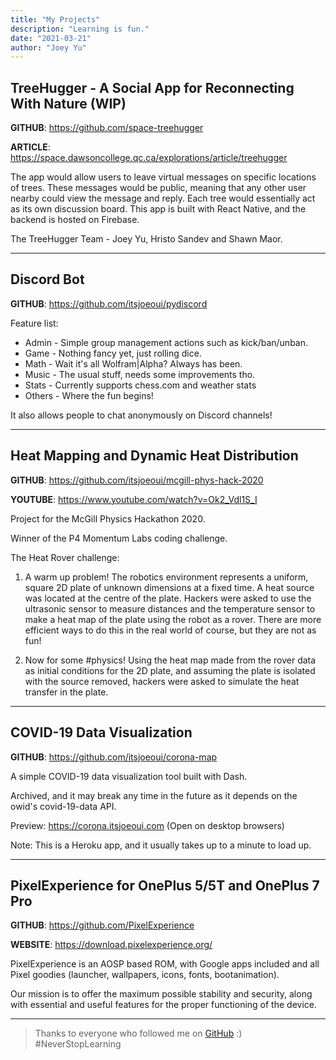 ```yaml
---
title: "My Projects"
description: "Learning is fun."
date: "2021-03-21"
author: "Joey Yu"
---
```


## TreeHugger - A Social App for Reconnecting With Nature (WIP)

**GITHUB**: https://github.com/space-treehugger

**ARTICLE**: https://space.dawsoncollege.qc.ca/explorations/article/treehugger

The app would allow users to leave virtual messages on specific locations of trees. These messages would be public, meaning that any other user nearby could view the message and reply. Each tree would essentially act as its own discussion board. This app is built with React Native, and the backend is hosted on Firebase.

The TreeHugger Team - Joey Yu, Hristo Sandev and Shawn Maor.

---

## Discord Bot

**GITHUB**: https://github.com/itsjoeoui/pydiscord

Feature list:

- Admin - Simple group management actions such as kick/ban/unban.
- Game - Nothing fancy yet, just rolling dice.
- Math - Wait it's all Wolfram|Alpha? Always has been.
- Music - The usual stuff, needs some improvements tho.
- Stats - Currently supports chess.com and weather stats
- Others - Where the fun begins!

It also allows people to chat anonymously on Discord channels!

---

## Heat Mapping and Dynamic Heat Distribution

**GITHUB**: https://github.com/itsjoeoui/mcgill-phys-hack-2020

**YOUTUBE**: https://www.youtube.com/watch?v=Ok2_Vdl1S_I

Project for the McGill Physics Hackathon 2020.

Winner of the P4 Momentum Labs coding challenge.

The Heat Rover challenge:

1. A warm up problem!
   The robotics environment represents a uniform, square 2D plate of unknown dimensions at a fixed time. A heat source was located at the centre of the plate. Hackers were asked to use the ultrasonic sensor to measure distances and the temperature sensor to make a heat map of the plate using the robot as a rover. There are more efficient ways to do this in the real world of course, but they are not as fun!

2. Now for some #physics​!
   Using the heat map made from the rover data as initial conditions for the 2D plate, and assuming the plate is isolated with the source removed, hackers were asked to simulate the heat transfer in the plate.

---

## COVID-19 Data Visualization

**GITHUB**: https://github.com/itsjoeoui/corona-map

A simple COVID-19 data visualization tool built with Dash.

Archived, and it may break any time in the future as it depends on the owid's covid-19-data API.

Preview: https://corona.itsjoeoui.com (Open on desktop browsers)

Note: This is a Heroku app, and it usually takes up to a minute to load up.

---

## PixelExperience for OnePlus 5/5T and OnePlus 7 Pro

**GITHUB**: https://github.com/PixelExperience

**WEBSITE**: https://download.pixelexperience.org/

PixelExperience is an AOSP based ROM, with Google apps included and all Pixel goodies (launcher, wallpapers, icons, fonts, bootanimation).

Our mission is to offer the maximum possible stability and security, along with essential and useful features for the proper functioning of the device.

---

> Thanks to everyone who followed me on [GitHub](https://github.com/itsjoeoui) :) #NeverStopLearning
